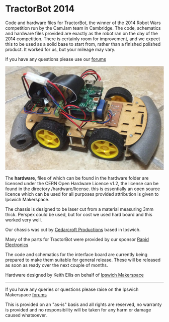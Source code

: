 # TractorBot 2014
Code and hardware files for TractorBot, the winner of the 2014 Robot Wars competition run by the CamJam team in Cambridge. The code, schematics and hardware files provided are exactly as the robot ran on the day of the 2014 competition. There is certainly room for improvement, and we expect this to be used as a solid base to start from, rather than a finished polished product. It worked for us, but your mileage may vary.

If you have any questions please use our [forums](http://forums.ipswichmakerspace.com) 

![TractorBot](images/TractorBot.JPG "TractorBot")

The **hardware**, files of which can be found in the hardware folder are licensed under the CERN Open Hardware Licence v1.2, the license can be found in the directory /hardware/license. this is essentially an open source licence which can be used for all purposes provided attribution is given to Ipswich Makerspace.

The chassis is designed to be laser cut from a material measuring 3mm thick. Perspex could be used, but for cost we used hard board and this worked very well.

Our chassis was cut by [Cedarcroft Productions](http://www.cedarcroftproductions.com/) based in Ipswich.

Many of the parts for TractorBot were provided by our sponsor [Rapid Electronics](http://www.rapidonline.com/)

The code and schematics for the interface board are currently being prepared to make them suitable for general release. These will be released as soon as ready over the next couple of months.

Hardware designed by Keith Ellis on behalf of [Ipswich Makerspace](http://ipswichmakerspace.com)

----

If you have any queries or questions please raise on the Ipswich Makerspace [forums](http://forums.ipswichmakerspace.com/)

This is provided on an "as-is" basis and all rights are reserved, no warranty is provided and no responsibility will be taken for any harm or damage caused whatsoever.
